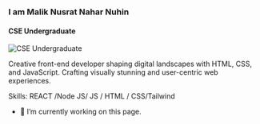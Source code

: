 
### I am Malik Nusrat Nahar Nuhin
#### CSE Undergraduate
![CSE Undergraduate](https://ibb.co/Mf99HBy)

Creative front-end developer shaping digital landscapes with HTML, CSS, and JavaScript. Crafting visually stunning and user-centric web experiences.

Skills:   REACT /Node JS/ JS / HTML / CSS/Tailwind

- 🔭 I’m currently working on this page. 






